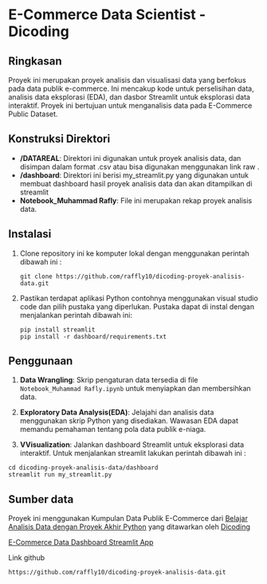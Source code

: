 # E-Commerce Data Scientist - Dicoding


## Ringkasan
Proyek ini merupakan proyek analisis dan visualisasi data yang berfokus pada data publik e-commerce. Ini mencakup kode untuk perselisihan data, analisis data eksplorasi (EDA), dan dasbor Streamlit untuk eksplorasi data interaktif. Proyek ini bertujuan untuk menganalisis data pada E-Commerce Public Dataset.

## Konstruksi Direktori

- **/DATAREAL**: Direktori ini digunakan untuk proyek analisis data, dan disimpan dalam format .csv atau bisa digunakan menggunakan link raw .
- **/dashboard**: Direktori ini berisi my_streamlit.py yang digunakan untuk membuat dashboard hasil proyek analisis data dan akan ditampilkan di streamlit 
- **Notebook_Muhammad Rafly**: File ini merupakan rekap proyek analisis data.

## Instalasi
1. Clone repository ini ke komputer lokal dengan menggunakan perintah dibawah ini :
    
    ```shell
    git clone https://github.com/raffly10/dicoding-proyek-analisis-data.git
    ```

2. Pastikan terdapat aplikasi Python contohnya menggunakan visual studio code dan pilih pustaka yang diperlukan. Pustaka dapat di instal dengan menjalankan perintah dibawah ini:

   ```shell
   pip install streamlit
   pip install -r dashboard/requirements.txt
   ```  

## Penggunaan
1. **Data Wrangling**: Skrip pengaturan data tersedia di file `Notebook_Muhammad Rafly.ipynb` untuk menyiapkan dan membersihkan data.

2. **Exploratory Data Analysis(EDA)**: Jelajahi dan analisis data menggunakan skrip Python yang disediakan. Wawasan EDA dapat memandu pemahaman tentang pola data publik e-niaga.

3. **VVisualization**: Jalankan dashboard Streamlit untuk eksplorasi data interaktif. Untuk menjalankan streamlit lakukan perintah dibawah ini :

```shell
cd dicoding-proyek-analisis-data/dashboard
streamlit run my_streamlit.py
```


## Sumber data
Proyek ini menggunakan Kumpulan Data Publik E-Commerce dari [Belajar Analisis Data dengan Proyek Akhir Python](https://drive.google.com/file/d/1MsAjPM7oKtVfJL_wRp1qmCajtSG1mdcK/view) yang ditawarkan oleh [Dicoding](https://www.dicoding.com/)

[E-Commerce Data Dashboard Streamlit App](https://raflymuhammad.streamlit.app/)

Link github
```
https://github.com/raffly10/dicoding-proyek-analisis-data.git